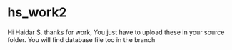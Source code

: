 # hs_work2 
Hi Haidar S. thanks for work,
You just have to upload these in your source folder. You will find database file too in the branch 
